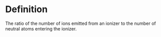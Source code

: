 # Definition

The ratio of the number of ions emitted from an ionizer to the number of
neutral atoms entering the ionizer.

